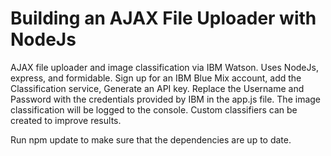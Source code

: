 # Building an AJAX File Uploader with NodeJs

AJAX file uploader and image classification via IBM Watson. Uses NodeJs, express, and formidable.
Sign up for an IBM Blue Mix account, add the Classification service, Generate an API key. Replace the Username and Password with the credentials provided by IBM in the app.js file. The image classification will be logged to the console. Custom classifiers can be created to improve results.

Run npm update to make sure that the dependencies are up to date.

